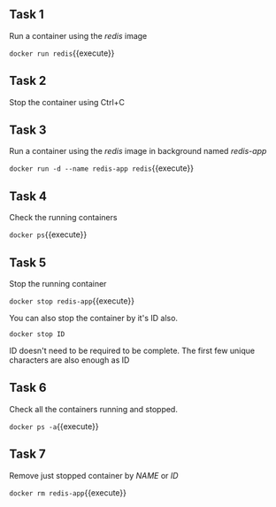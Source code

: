 ## Task 1
Run a container using the _redis_ image

`docker run redis`{{execute}}

## Task 2
Stop the container using Ctrl+C

## Task 3
Run a container using the _redis_ image in background named _redis-app_

`docker run -d --name redis-app redis`{{execute}}

## Task 4
Check the running containers

`docker ps`{{execute}}

## Task 5
Stop the running container

`docker stop redis-app`{{execute}}

You can also stop the container by it's ID also. 

`docker stop ID`

ID doesn't need to be required to be complete. The first few unique characters are also enough as ID

## Task 6
Check all the containers running and stopped.

`docker ps -a`{{execute}}

## Task 7

Remove just stopped container by _NAME_ or _ID_

`docker rm redis-app`{{execute}}
 